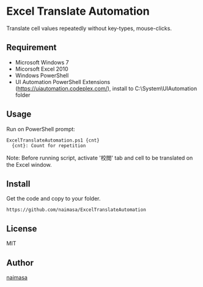 Excel Translate Automation
====

Translate cell values repeatedly without key-types, mouse-clicks.

## Requirement
- Microsoft Windows 7
- Micorsoft Excel 2010
- Windows PowerShell
- UI Automation PowerShell Extensions (https://uiautomation.codeplex.com/), install to C:\System\UIAutomation folder

## Usage
Run on PowerShell prompt:

```
ExcelTranslateAutomation.ps1 {cnt}
  {cnt}: Count for repetition
```
Note: Before running script, activate '校閲' tab and cell to be translated on the Excel window.

## Install
Get the code and copy to your folder.

    https://github.com/naimasa/ExcelTranslateAutomation

## License

MIT

## Author

[naimasa](https://github.com/naimasa)
